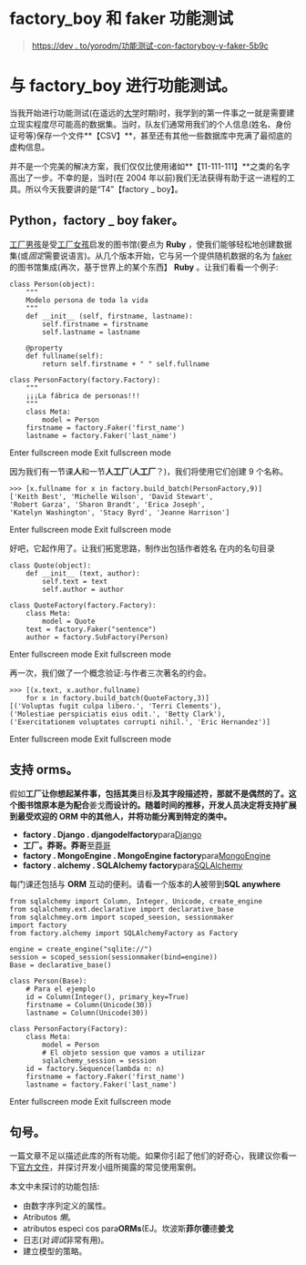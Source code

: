 # factory_boy 和 faker 功能测试

> [https://dev . to/yorodm/功能测试-con-factoryboy-y-faker-5b9c](https://dev.to/yorodm/pruebas-funcionales-con-factoryboy-y-faker-5b9c)

# 与 factory_boy 进行功能测试。

当我开始进行功能测试(在遥远的[大学](http://www.uci.cu)时期)时，我学到的第一件事之一就是需要建立现实程度尽可能高的数据集。当时，队友们通常用我们的个人信息(姓名、身份证号等)保存一个文件**【CSV】**，甚至还有其他一些数据库中充满了最彻底的虚构信息。

并不是一个完美的解决方案，我们仅仅比使用诸如**【11-111-111】**之类的名字高出了一步。不幸的是，当时(在 2004 年以前)我们无法获得有助于这一进程的工具。所以今天我要讲的是“T4”【factory _ boy】。

## Python，factory _ boy faker。

[工厂男孩](https://github.com/FactoryBoy/factory_boy)是受[工厂女孩](https://github.com/thoughtbot/factory_girl)启发的图书馆(要点为 **Ruby** ，使我们能够轻松地创建数据集(或*固定*需要说语言)。从几个版本开始，它与另一个提供随机数据的名为 [faker](https://github.com/joke2k/faker) 的图书馆集成(再次，基于世界上的某个东西】 **Ruby** 。让我们看看一个例子:

```
class Person(object):
    """
    Modelo persona de toda la vida
    """
    def __init__ (self, firstname, lastname):
        self.firstname = firstname
        self.lastname = lastname

    @property
    def fullname(self):
        return self.firstname + " " self.fullname

class PersonFactory(factory.Factory):
    """
    ¡¡¡La fábrica de personas!!!
    """
    class Meta:
        model = Person
    firstname = factory.Faker('first_name')
    lastname = factory.Faker('last_name') 
```

Enter fullscreen mode Exit fullscreen mode

因为我们有一节课**人**和一节**人工厂**(**人工厂**？)，我们将使用它们创建 9 个名称。

```
>>> [x.fullname for x in factory.build_batch(PersonFactory,9)]
['Keith Best', 'Michelle Wilson', 'David Stewart',
'Robert Garza', 'Sharon Brandt', 'Erica Joseph',
'Katelyn Washington', 'Stacy Byrd', 'Jeanne Harrison'] 
```

Enter fullscreen mode Exit fullscreen mode

好吧，它起作用了。让我们拓宽思路，制作出包括作者姓名
在内的名句目录

```
class Quote(object):
    def __init__ (text, author):
        self.text = text
        self.author = author

class QuoteFactory(factory.Factory):
    class Meta:
        model = Quote
    text = factory.Faker("sentence")
    author = factory.SubFactory(Person) 
```

Enter fullscreen mode Exit fullscreen mode

再一次，我们做了一个概念验证:与作者三次著名的约会。

```
>>> [(x.text, x.author.fullname)
    for x in factory.build_batch(QuoteFactory,3)]
[('Voluptas fugit culpa libero.', 'Terri Clements'),
('Molestiae perspiciatis eius odit.', 'Betty Clark'),
('Exercitationem voluptates corrupti nihil.', 'Eric Hernandez')] 
```

Enter fullscreen mode Exit fullscreen mode

## 支持 orms。

假如**工厂让你想起某件事，包括其类**目标**及其字段描述符，那就不是偶然的了。这个图书馆原本是为配合**姜戈**而设计的。随着时间的推移，开发人员决定将支持扩展到最受欢迎的 **ORM** 中的其他人，并将功能分离到特定的类中。**

*   **factory . Django . djangodelfactory**para[Django](http://www.djangoproject.com)
*   **工厂。莽哥。莽哥**至[莽哥](https://github.com/joshmarshall/mogo)
*   **factory . MongoEngine . MongoEngine factory**para[MongoEngine](http://mongoengine.org)
*   **factory . alchemy . SQLAlchemy factory**para[SQLAlchemy](http://sqlalchemy.org)

每门课还包括与 **ORM** 互动的便利。请看一个版本的**人**被带到**SQL anywhere**

```
from sqlalchemy import Column, Integer, Unicode, create_engine
from sqlalchemy.ext.declarative import declarative_base
from sqlalchmey.orm import scoped_seesion, sessionmaker
import factory
from factory.alchemy import SQLAlchemyFactory as Factory

engine = create_engine("sqlite://")
session = scoped_session(sessionmaker(bind=engine))
Base = declarative_base()

class Person(Base):
    # Para el ejemplo
    id = Column(Integer(), primary_key=True)
    firstname = Column(Unicode(30))
    lastname = Column(Unicode(30))

class PersonFactory(Factory):
    class Meta:
        model = Person
        # El objeto session que vamos a utilizar
        sqlalchemy_session = session
    id = factory.Sequence(lambda n: n)
    firstname = factory.Faker('first_name')
    lastname = factory.Faker('last_name') 
```

Enter fullscreen mode Exit fullscreen mode

## 句号。

一篇文章不足以描述此库的所有功能。如果你引起了他们的好奇心，我建议你看一下[官方文件](https://factoryboy.readthedocs.io)，并探讨开发小组所揭露的常见使用案例。

本文中未探讨的功能包括:

*   由数字序列定义的属性。
*   Atributos *懒*。
*   atributos especi cos para**ORMs**(EJ。坎波斯**菲尔德**德**姜戈**
*   日志(对*调试*非常有用)。
*   建立模型的策略。